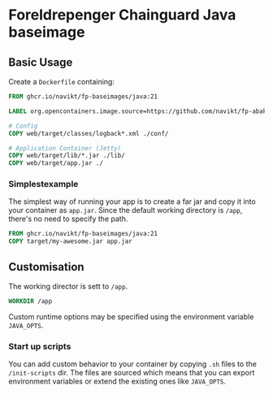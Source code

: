 Foreldrepenger Chainguard Java baseimage
=====================

Basic Usage
---------------------

Create a `Dockerfile` containing:
```Dockerfile
FROM ghcr.io/navikt/fp-baseimages/java:21

LABEL org.opencontainers.image.source=https://github.com/navikt/fp-abakus

# Config
COPY web/target/classes/logback*.xml ./conf/

# Application Container (Jetty)
COPY web/target/lib/*.jar ./lib/
COPY web/target/app.jar ./
```

### Simplestexample
The simplest way of running your app is to create a far jar and copy it into your container as `app.jar`.
Since the default working directory is `/app`, there's no need to specify the path.

```Dockerfile
FROM ghcr.io/navikt/fp-baseimages/java:21
COPY target/my-awesome.jar app.jar
```

## Customisation

The working director is sett to `/app`.
```Dockerfile
WORKDIR /app
```

Custom runtime options may be specified using the environment variable `JAVA_OPTS`.

### Start up scripts

You can add custom behavior to your container by copying `.sh` files
to the `/init-scripts` dir. The files are sourced which means that
you can export environment variables or extend the existing ones like `JAVA_OPTS`.

